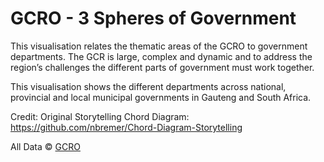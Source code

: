 # GCRO - 3 Spheres of Government

This visualisation relates the thematic areas of the GCRO to government departments. The GCR is large, complex and dynamic and to address the region’s challenges the different parts of government must work together.

This visualisation shows the different departments across national, provincial and local municipal governments in Gauteng and South Africa.

Credit: Original Storytelling Chord Diagram: https://github.com/nbremer/Chord-Diagram-Storytelling

All Data © [GCRO](http://www.gcro.ac.za/)
